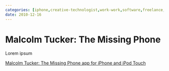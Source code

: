 ```yaml
---
categories: [iphone,creative-technologist,work-work,software,freelance,greatest-hits]
date: 2010-12-16
---
```


# Malcolm Tucker: The Missing Phone

Lorem ipsum

[Malcolm Tucker: The Missing Phone app for iPhone and iPod Touch](https://web.archive.org/web/20160309171359/http://www.agant.com/app.php?appID=ttoi)
